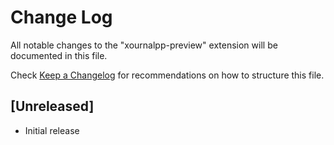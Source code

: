 # Change Log

All notable changes to the "xournalpp-preview" extension will be documented in this file.

Check [Keep a Changelog](http://keepachangelog.com/) for recommendations on how to structure this file.

## [Unreleased]

- Initial release